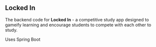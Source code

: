 ## Locked In
The backend code for **Locked In** - a competitive study app designed to gameify learning and encourage students to compete with each other to study.

Uses Spring Boot
